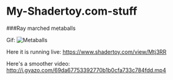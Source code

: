 # My-Shadertoy.com-stuff

###Ray marched metaballs

Gif:
![Metaballs](http://i.gyazo.com/69da67753392770b1b0cfa733c784fdd.gif)

Here it is running live: https://www.shadertoy.com/view/Mtj3RR

Here's a smoother video: http://i.gyazo.com/69da67753392770b1b0cfa733c784fdd.mp4
